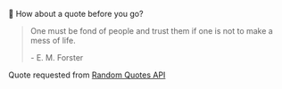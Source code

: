 📣 How about a quote before you go?

> One must be fond of people and trust them if one is not to make a mess of life.
>
> <p>- E. M. Forster</p>

Quote requested from [Random Quotes API](https://github.com/lukePeavey/quotable)
